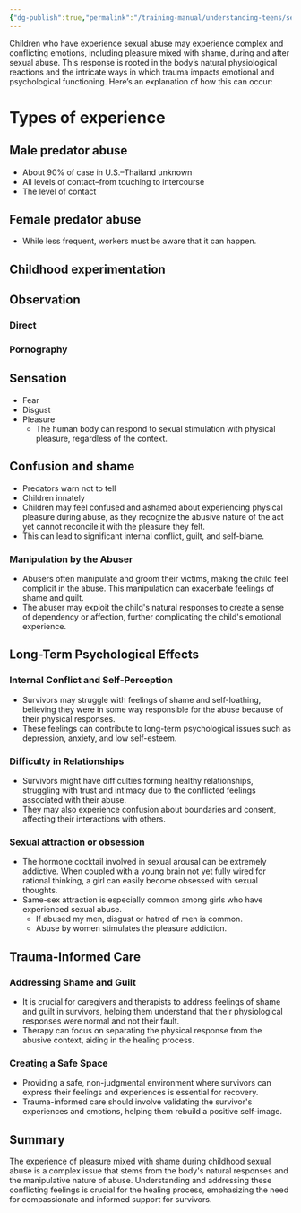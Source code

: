 ```yaml
---
{"dg-publish":true,"permalink":"/training-manual/understanding-teens/sexual-development-and-confusion/"}
---
```


	  
Children who have experience sexual abuse may experience complex and conflicting emotions, including pleasure mixed with shame, during and after sexual abuse. This response is rooted in the body’s natural physiological reactions and the intricate ways in which trauma impacts emotional and psychological functioning. Here’s an explanation of how this can occur:

# Types of experience
## Male predator abuse 
- About 90% of case in U.S.–Thailand unknown
- All levels of contact–from touching to intercourse
- The level of contact 

## Female predator abuse
- While less frequent, workers must be aware that it can happen.

## Childhood experimentation

## Observation
### Direct
### Pornography

## Sensation 
- Fear
- Disgust
- Pleasure
	- The human body can respond to sexual stimulation with physical pleasure, regardless of the context. 
  
## Confusion and shame
- Predators warn not to tell
- Children innately 
- Children may feel confused and ashamed about experiencing physical pleasure during abuse, as they recognize the abusive nature of the act yet cannot reconcile it with the pleasure they felt.
- This can lead to significant internal conflict, guilt, and self-blame.
### Manipulation by the Abuser
- Abusers often manipulate and groom their victims, making the child feel complicit in the abuse. This manipulation can exacerbate feelings of shame and guilt.
- The abuser may exploit the child's natural responses to create a sense of dependency or affection, further complicating the child's emotional experience.

## Long-Term Psychological Effects

### Internal Conflict and Self-Perception
- Survivors may struggle with feelings of shame and self-loathing, believing they were in some way responsible for the abuse because of their physical responses.
- These feelings can contribute to long-term psychological issues such as depression, anxiety, and low self-esteem.
### Difficulty in Relationships
- Survivors might have difficulties forming healthy relationships, struggling with trust and intimacy due to the conflicted feelings associated with their abuse.
- They may also experience confusion about boundaries and consent, affecting their interactions with others.
### Sexual attraction or obsession
- The hormone cocktail involved in sexual arousal can be extremely addictive. When coupled with a young brain not yet fully wired for rational thinking, a girl can easily become obsessed with sexual thoughts.
- Same-sex attraction is especially common among girls who have experienced sexual abuse. 
	- If abused my men, disgust or hatred of men is common.
	- Abuse by women stimulates the pleasure addiction.

## Trauma-Informed Care

### Addressing Shame and Guilt
- It is crucial for caregivers and therapists to address feelings of shame and guilt in survivors, helping them understand that their physiological responses were normal and not their fault.
- Therapy can focus on separating the physical response from the abusive context, aiding in the healing process.
### Creating a Safe Space
    
- Providing a safe, non-judgmental environment where survivors can express their feelings and experiences is essential for recovery.
- Trauma-informed care should involve validating the survivor's experiences and emotions, helping them rebuild a positive self-image.

## Summary

The experience of pleasure mixed with shame during childhood sexual abuse is a complex issue that stems from the body's natural responses and the manipulative nature of abuse. Understanding and addressing these conflicting feelings is crucial for the healing process, emphasizing the need for compassionate and informed support for survivors.



